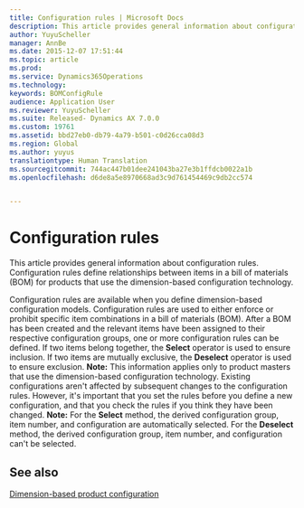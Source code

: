 ```yaml
---
title: Configuration rules | Microsoft Docs
description: This article provides general information about configuration rules. Configuration rules define relationships between items in a bill of materials (BOM) for products that use the dimension-based configuration technology.
author: YuyuScheller
manager: AnnBe
ms.date: 2015-12-07 17:51:44
ms.topic: article
ms.prod: 
ms.service: Dynamics365Operations
ms.technology: 
keywords: BOMConfigRule
audience: Application User
ms.reviewer: YuyuScheller
ms.suite: Released- Dynamics AX 7.0.0
ms.custom: 19761
ms.assetid: bbd27eb0-db79-4a79-b501-c0d26cca08d3
ms.region: Global
ms.author: yuyus
translationtype: Human Translation
ms.sourcegitcommit: 744ac447b01dee241043ba27e3b1ffdcb0022a1b
ms.openlocfilehash: d6de8a5e8970668ad3c9d761454469c9db2cc574


---
```


# <a name="configuration-rules"></a>Configuration rules

This article provides general information about configuration rules. Configuration rules define relationships between items in a bill of materials (BOM) for products that use the dimension-based configuration technology.

Configuration rules are available when you define dimension-based configuration models. Configuration rules are used to either enforce or prohibit specific item combinations in a bill of materials (BOM). After a BOM has been created and the relevant items have been assigned to their respective configuration groups, one or more configuration rules can be defined. If two items belong together, the **Select** operator is used to ensure inclusion. If two items are mutually exclusive, the **Deselect** operator is used to ensure exclusion. **Note:** This information applies only to product masters that use the dimension-based configuration technology. Existing configurations aren't affected by subsequent changes to the configuration rules. However, it's important that you set the rules before you define a new configuration, and that you check the rules if you think they have been changed. **Note:** For the **Select** method, the derived configuration group, item number, and configuration are automatically selected. For the **Deselect** method, the derived configuration group, item number, and configuration can't be selected.

<a name="see-also"></a>See also
--------

[Dimension-based product configuration](https://ax.help.dynamics.com/en/?post_type=incsub_wiki&p=231054)




<!--HONumber=Feb17_HO3-->


